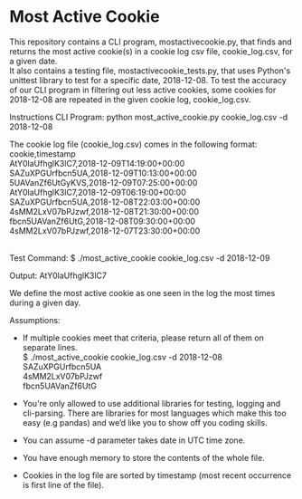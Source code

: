 # Most Active Cookie
This repository contains a CLI program, mostactivecookie.py, that finds and returns the most active cookie(s) in a cookie log csv file, cookie_log.csv, for a given date.  
It also contains a testing file, mostactivecookie_tests.py, that uses Python's unittest library to test for a specific date, 2018-12-08.
To test the accuracy of our CLI program in filtering out less active cookies, some cookies for 2018-12-08 are repeated in the given cookie log, cookie_log.csv.

Instructions
CLI Program:
python most_active_cookie.py cookie_log.csv -d 2018-12-08

The cookie log file (cookie_log.csv) comes in the following format: <br/>
cookie,timestamp <br/>
AtY0laUfhglK3lC7,2018-12-09T14:19:00+00:00 <br/>
SAZuXPGUrfbcn5UA,2018-12-09T10:13:00+00:00 <br/>
5UAVanZf6UtGyKVS,2018-12-09T07:25:00+00:00 <br/>
AtY0laUfhglK3lC7,2018-12-09T06:19:00+00:00 <br/>
SAZuXPGUrfbcn5UA,2018-12-08T22:03:00+00:00 <br/>
4sMM2LxV07bPJzwf,2018-12-08T21:30:00+00:00 <br/>
fbcn5UAVanZf6UtG,2018-12-08T09:30:00+00:00 <br/>
4sMM2LxV07bPJzwf,2018-12-07T23:30:00+00:00 <br/><br/> 

Test Command:
$ ./most_active_cookie cookie_log.csv -d 2018-12-09

Output:
AtY0laUfhglK3lC7<br/>

We define the most active cookie as one seen in the log the most times during a given day.

Assumptions:
* If multiple cookies meet that criteria, please return all of them on separate lines.  
$ ./most_active_cookie cookie_log.csv -d 2018-12-08<br/>
SAZuXPGUrfbcn5UA<br/>
4sMM2LxV07bPJzwf<br/>
fbcn5UAVanZf6UtG<br/>

* You're only allowed to use additional libraries for testing, logging and cli-parsing. There are libraries for most languages which make this too easy (e.g pandas) and we’d like you to show off you coding skills.
* You can assume -d parameter takes date in UTC time zone.
* You have enough memory to store the contents of the whole file.
* Cookies in the log file are sorted by timestamp (most recent occurrence is first line of the file).
